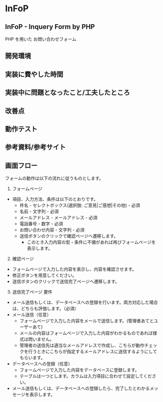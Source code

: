 # InFoP

## InFoP - Inquery Form by PHP

PHP を用いた お問い合わせフォーム

## 開発環境
## 実装に費やした時間
## 実装中に問題となったこと/工夫したところ
## 改善点
## 動作テスト
## 参考資料/参考サイト
## 画面フロー

フォームの動作は以下の流れに従うものとします。
1. フォームページ
- 項目、入力方法、条件は以下のとおりです。
  - 件名 - セレクトボックス(選択肢: ご意見|ご感想|その他) - 必須
  - 名前 - 文字列 - 必須
  - メールアドレス - メールアドレス - 必須
  - 電話番号 - 数字 - 必須
  - お問い合わせ内容 - 文字列 - 必須
  - 送信ボタンのクリックで確認ページへ遷移します。
    - このとき入力内容の型・条件に不備があれば再びフォームページを表示します。
2. 確認ページ
  - フォームページで入力した内容を表示し、内容を確認させます。
  - 修正ボタンを用意してください。
  - 送信ボタンのクリックで送信完了ページへ遷移します。
3. 送信完了ページ
要件
  - メール送信もしくは、データベースへの登録を行います。両方対応した場合は、どちらも評価します。（必須）
  - メール送信（任意）
      - フォームページで入力した内容をメールで送信します。(管理者あてとユーザーあて)
      - メールの内容はフォームページで入力した内容がわかるものであれば様式は問いません。
      - 管理者の送信先は適当なメールアドレスで作成し、こちらが動作チェックを行うときにこちらが指定するメールアドレスに送信するようにしてもらいます。
  - データベースへの登録（任意）
      - フォームページで入力した内容をデータベースに登録します。
      - テーブルは一つとします。カラムは入力項目に合わせて設定してください。
  - メール送信もしくは、データベースへの登録したら、完了したとわかるメッセージを表示します。